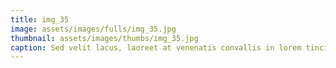 ```yaml
--- 
title: img_35
image: assets/images/fulls/img_35.jpg 
thumbnail: assets/images/thumbs/img_35.jpg 
caption: Sed velit lacus, laoreet at venenatis convallis in lorem tincidunt. 
--- 
```

